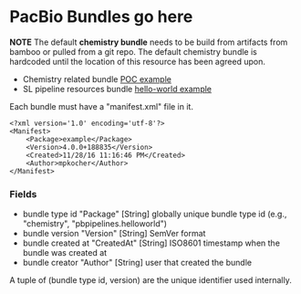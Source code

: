 # PacBio Bundles go here

**NOTE** The default **chemistry bundle** needs to be build from artifacts from bamboo or pulled from a git repo. The default chemistry bundle is hardcoded until the location of this resource has been agreed upon. 

- Chemistry related bundle [POC example](http://bitbucket.nanofluidics.com:7990/users/mkocher/repos/chemistry-bundle/browse)
- SL pipeline resources bundle [hello-world example](https://github.com/PacificBiosciences/pbpipeline-helloworld-resources)

Each bundle must have a "manifest.xml" file in it.

```
<?xml version='1.0' encoding='utf-8'?>
<Manifest>
    <Package>example</Package>
    <Version>4.0.0+188835</Version>
    <Created>11/28/16 11:16:46 PM</Created>
    <Author>mpkocher</Author>
</Manifest>
```

### Fields

- bundle type id "Package" [String] globally unique bundle type id (e.g., "chemistry", "pbpipelines.helloworld")
- bundle version "Version" [String] SemVer format
- bundle created at "CreatedAt" [String] ISO8601 timestamp when the bundle was created at
- bundle creator "Author" [String] user that created the bundle
 
A tuple of (bundle type id, version) are the unique identifier used internally.  